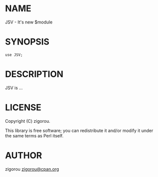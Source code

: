 # NAME

JSV - It's new $module

# SYNOPSIS

    use JSV;

# DESCRIPTION

JSV is ...

# LICENSE

Copyright (C) zigorou.

This library is free software; you can redistribute it and/or modify
it under the same terms as Perl itself.

# AUTHOR

zigorou <zigorou@cpan.org>
